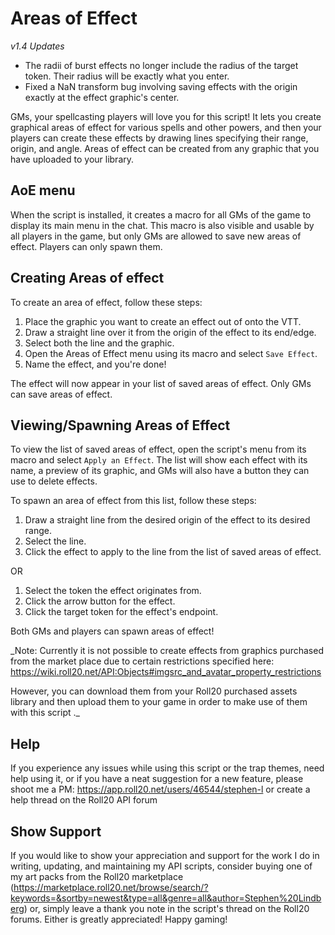 # Areas of Effect

_v1.4 Updates_
* The radii of burst effects no longer include the radius of the target token. Their radius will be exactly what you enter.
* Fixed a NaN transform bug involving saving effects with the origin exactly at the effect graphic's center.

GMs, your spellcasting players will love you for this script! It lets you
create graphical areas of effect for various spells and other powers, and then
your players can create these effects by drawing lines specifying their
range, origin, and angle. Areas of effect can be created from any graphic that
you have uploaded to your library.

## AoE menu

When the script is installed, it creates a macro for all GMs of the game to
display its main menu in the chat. This macro is also visible and usable by all players
in the game, but only GMs are allowed to save new areas of effect. Players can
only spawn them.

## Creating Areas of effect

To create an area of effect, follow these steps:
1. Place the graphic you want to create an effect out of onto the VTT.
2. Draw a straight line over it from the origin of the effect to its end/edge.
3. Select both the line and the graphic.
4. Open the Areas of Effect menu using its macro and select ```Save Effect```.
5. Name the effect, and you're done!

The effect will now appear in your list of saved areas of effect. Only GMs
can save areas of effect.

## Viewing/Spawning Areas of Effect

To view the list of saved areas of effect, open the script's menu from its
macro and select ```Apply an Effect```. The list will show each effect with
its name, a preview of its graphic, and GMs will also have a button they can
use to delete effects.

To spawn an area of effect from this list, follow these steps:
1. Draw a straight line from the desired origin of the effect to its desired range.
2. Select the line.
3. Click the effect to apply to the line from the list of saved areas of effect.

OR

1. Select the token the effect originates from.
2. Click the arrow button for the effect.
3. Click the target token for the effect's endpoint.

Both GMs and players can spawn areas of effect!

_Note: Currently it is not possible to create effects from graphics purchased
from the market place due to certain restrictions specified here:
https://wiki.roll20.net/API:Objects#imgsrc_and_avatar_property_restrictions

However, you can download them from your Roll20 purchased assets library and
then upload them to your game in order to make use of them with this script ._

## Help

If you experience any issues while using this script or the trap themes,
need help using it, or if you have a neat suggestion for a new feature,
please shoot me a PM:
https://app.roll20.net/users/46544/stephen-l
or create a help thread on the Roll20 API forum

## Show Support

If you would like to show your appreciation and support for the work I do in writing,
updating, and maintaining my API scripts, consider buying one of my art packs from the Roll20 marketplace (https://marketplace.roll20.net/browse/search/?keywords=&sortby=newest&type=all&genre=all&author=Stephen%20Lindberg)
or, simply leave a thank you note in the script's thread on the Roll20 forums.
Either is greatly appreciated! Happy gaming!
